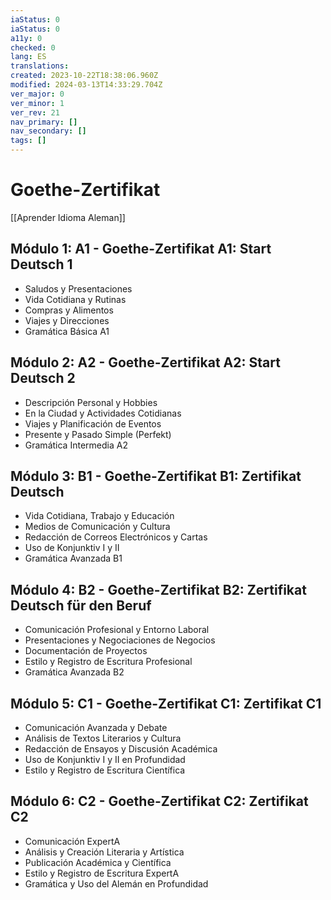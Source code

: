 ```yaml
---
iaStatus: 0
iaStatus: 0
a11y: 0
checked: 0
lang: ES
translations: 
created: 2023-10-22T18:38:06.960Z
modified: 2024-03-13T14:33:29.704Z
ver_major: 0
ver_minor: 1
ver_rev: 21
nav_primary: []
nav_secondary: []
tags: []
---
```

# Goethe-Zertifikat

[[Aprender Idioma Aleman]]

## Módulo 1: A1 - Goethe-Zertifikat A1: Start Deutsch 1

- Saludos y Presentaciones
- Vida Cotidiana y Rutinas
- Compras y Alimentos
- Viajes y Direcciones
- Gramática Básica A1

## Módulo 2: A2 - Goethe-Zertifikat A2: Start Deutsch 2

- Descripción Personal y Hobbies
- En la Ciudad y Actividades Cotidianas
- Viajes y Planificación de Eventos
- Presente y Pasado Simple (Perfekt)
- Gramática Intermedia A2

## Módulo 3: B1 - Goethe-Zertifikat B1: Zertifikat Deutsch

- Vida Cotidiana, Trabajo y Educación
- Medios de Comunicación y Cultura
- Redacción de Correos Electrónicos y Cartas
- Uso de Konjunktiv I y II
- Gramática Avanzada B1

## Módulo 4: B2 - Goethe-Zertifikat B2: Zertifikat Deutsch für den Beruf

- Comunicación Profesional y Entorno Laboral
- Presentaciones y Negociaciones de Negocios
- Documentación de Proyectos
- Estilo y Registro de Escritura Profesional
- Gramática Avanzada B2

## Módulo 5: C1 - Goethe-Zertifikat C1: Zertifikat C1

- Comunicación Avanzada y Debate
- Análisis de Textos Literarios y Cultura
- Redacción de Ensayos y Discusión Académica
- Uso de Konjunktiv I y II en Profundidad
- Estilo y Registro de Escritura Científica

## Módulo 6: C2 - Goethe-Zertifikat C2: Zertifikat C2

- Comunicación ExpertA
- Análisis y Creación Literaria y Artística
- Publicación Académica y Científica
- Estilo y Registro de Escritura ExpertA
- Gramática y Uso del Alemán en Profundidad

